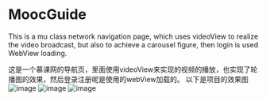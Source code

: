 # MoocGuide
This is a mu class network navigation page, which uses videoView to realize the video broadcast, but also to achieve a carousel figure, then login is used WebView loading.


这是一个慕课网的导航页，里面使用videoView来实现的视频的播放，也实现了轮播图的效果，然后登录注册呢是使用的webView加载的。
以下是项目的效果图
![image](http://img.blog.csdn.net/20160224005420216)
![image](http://blog.csdn.net/u013278099/article/details/50727476)
![image](http://img.blog.csdn.net/20160224010141986)
